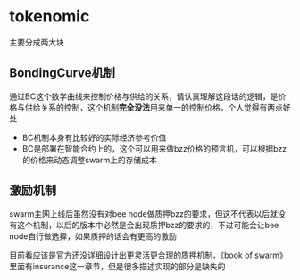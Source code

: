 # tokenomic
主要分成两大块
## BondingCurve机制
通过BC这个数学曲线来控制价格与供给的关系，请认真理解这段话的逻辑，是价格与供给关系的控制，这个机制**完全没法**用来单一的控制价格，个人觉得有两点好处
- BC机制本身有比较好的实际经济参考价值
- BC是部署在智能合约上的，这个可以用来做bzz价格的预言机，可以根据bzz的价格来动态调整swarm上的存储成本
## 激励机制

swarm主网上线后虽然没有对bee node做质押bzz的要求，但这不代表以后就没有这个机制，以后的版本中必然是会出现质押bzz的要求的，不过可能会让bee node自行做选择，如果质押的话会有更高的激励

目前看应该是官方还没详细设计出更灵活更合理的质押机制，《book of swarm》里面有insurance这一章节，但是很多描述实现的部分是缺失的